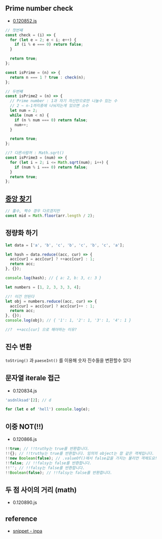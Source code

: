 ## Prime number check

- [0.120852.js](../../programmers/level_0/0.120852.js)

```js
// 첫번쨰
const check = (i) => {
  for (let e = 2; e < i; e++) {
    if (i % e === 0) return false;
  }

  return true;
};

const isPrime = (n) => {
  return n === 1 ? true : check(n);
};

// 두번쨰
const isPrime2 = (n) => {
  // Prime number : 1과 자기 자신만으로만 나눌수 있는 수
  // 2 ~ n-1까지중에 나눠지는게 있으면 소수
  let num = 2;
  while (num < n) {
    if (n % num === 0) return false;
    num++;
  }

  return true;
};

//? 다른사람꺼 : Math.sqrt()
const isPrime3 = (num) => {
  for (let i = 2; i <= Math.sqrt(num); i++) {
    if (num % i === 0) return false;
  }
  return true;
};
```

## [중앙 찾기](https://velog.io/@gagaeun/%ED%94%84%EB%A1%9C%EA%B7%B8%EB%9E%98%EB%A8%B8%EC%8A%A4-%EC%A4%91%EC%95%99%EA%B0%92-%EA%B5%AC%ED%95%98%EA%B8%B0)

```js
// 홀수, 짝수 경우 다르겠지만
const mid = Math.floor(arr.length / 2);
```

## 정량화 하기

```js
let data = ['a', 'b', 'c', 'b', 'c', 'b', 'c', 'a'];

let hash = data.reduce((acc, cur) => {
  acc[cur] = acc[cur] ? ++acc[cur] : 1;
  return acc;
}, {});

console.log(hash); // { a: 2, b: 3, c: 3 }

let numbers = [1, 2, 3, 3, 3, 4];

//! 이건 안된다
let obj = numbers.reduce((acc, cur) => {
  acc[cur] = acc[cur] ? acc[cur]++ : 1;
  return acc;
}, {});
console.log(obj); // { '1': 1, '2': 1, '3': 1, '4': 1 }

//?  ++acc[cur] 으로 해야하는 이유?
```

## 진수 변환

`toString()` 과 `paeseInt()` 를 이용해 숫자 진수들을 변환할수 있다

## 문자열 iterale 접근

- 0.120834.js

```js
'asdnlksad'[2]; // d

for (let e of 'hell') console.log(e);
```

## 이중 NOT(!!)

- 0.120866.js

```js
!!true; // !!truthy는 true를 반환합니다.
!!{}; // !!truthy는 true를 반환합니다. 임의의 object는 참 같은 객체입니다.
!!new Boolean(false); // .valueOf()에서 false값을 가지는 불리언 객체도요!
!!false; // !!falsy는 false를 반환합니다.
!!''; // !!falsy는 false를 반환합니다.
!!Boolean(false); // !!falsy는 false를 반환합니다.
```

## 두 점 사이의 거리 (math)

- 0.120890.js

## reference

- [snippet - inpa](https://inpa.tistory.com/category/Snippet/JS%20%EC%8A%A4%EB%8B%88%ED%8E%AB)
